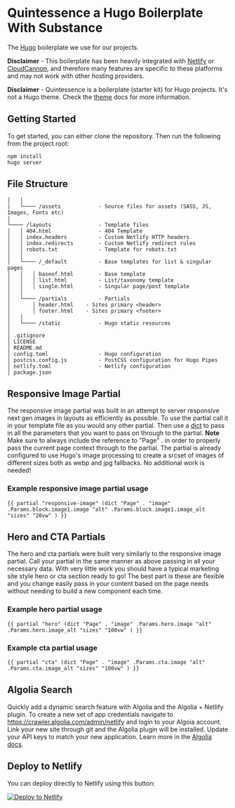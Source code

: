 # Quintessence a Hugo Boilerplate With Substance

The [Hugo](https://gohugo.io/) boilerplate we use for our projects.

**Disclaimer** - This boilerplate has been heavily integrated with [Netlify](https://www.netlify.com/) or [CloudCannon](https://cloudcannon.com/), and therefore many features are specific to these platforms and may not work with other hosting providers.

**Disclaimer** - Quintessence is a boilerplate (starter kit) for Hugo projects. It's not a Hugo theme. Check the [theme](#themes) docs for more information.

## Getting Started

To get started, you can either clone the repository. Then run the following from the project root:

```
npm install
hugo server

```

## File Structure

```
│   │
|   └──── /assets            - Source files for assets (SASS, JS, Images, Fonts etc)
│
└──── /layouts               - Template files
│   │ 404.html               - 404 Template
│   │ index.headers          - Custom Netlify HTTP headers
│   │ index.redirects        - Custom Netlify redirect rules
│   │ robots.txt             - Template for robots.txt
│   │
│   └──── /_default          - Base templates for list & singular pages
│   │   │ baseof.html        - Base template
│   │   │ list.html          - List/taxonomy template
│   │   │ single.html        - Singular page/post template
│   │
│   └──── /partials          - Partials
│       │ header.html    - Sites primary <header>
│       │ footer.html    - Sites primary <footer>
│   │
│   └──── /static            - Hugo static resources
│
│ .gitignore
│ LICENSE
│ README.md
│ config.toml                - Hugo configuration
│ postcss.config.js          - PostCSS configuration for Hugo Pipes
│ netlify.toml               - Netlify configuration
│ package.json
```

## Responsive Image Partial

The responsive image partial was built in an attempt to server responsive next gen images in layouts as efficiently as possible. To use the partial call it in your template file as you would any other partial. Then use a [dict](https://gohugo.io/functions/dict/) to pass in all the parameters that you want to pass on through to the partial. **Note** Make sure to always include the reference to "Page" . in order to properly pass the current page context through to the partial. The partial is already configured to use Hugo's image processing to create a srcset of images of different sizes both as webp and jpg fallbacks. No additional work is needed!

### Example responsive image partial usage

```
{{ partial "responsive-image" (dict "Page" . "image" .Params.block.image1.image "alt" .Params.block.image1.image_alt "sizes" "20vw" ) }}
```

## Hero and CTA Partials

The hero and cta partials were built very similarly to the responsive image partial. Call your partial in the same manner as above passing in all your necessary data. With very little work you should have a typical marketing site style hero or cta section ready to go! The best part is these are flexible and you change easily pass in your content based on the page needs without needing to build a new component each time.

### Example hero partial usage

```
{{ partial "hero" (dict "Page" . "image" .Params.hero.image "alt" .Params.hero.image_alt "sizes" "100vw" ) }}
```

### Example cta partial usage

```
{{ partial "cta" (dict "Page" . "image" .Params.cta.image "alt" .Params.cta.image_alt "sizes" "100vw" ) }}
```

## Algolia Search

Quickly add a dynamic search feature with Algolia and the Algolia + Netlify plugin. To create a new set of app credentials navigate to https://crawler.algolia.com/admin/netlify and login to your Algoia account. Link your new site through git and the Algolia plugin will be installed. Update your API keys to match your new application. Learn more in the [Algolia docs](https://www.algolia.com/doc/tools/crawler/netlify-plugin/quick-start/).

## Deploy to Netlify

You can deploy directly to Netlify using this button:

[![Deploy to Netlify](https://www.netlify.com/img/deploy/button.svg)](https://app.netlify.com/start/deploy?repository=https://github.com/insight-creative/Quintessence)
